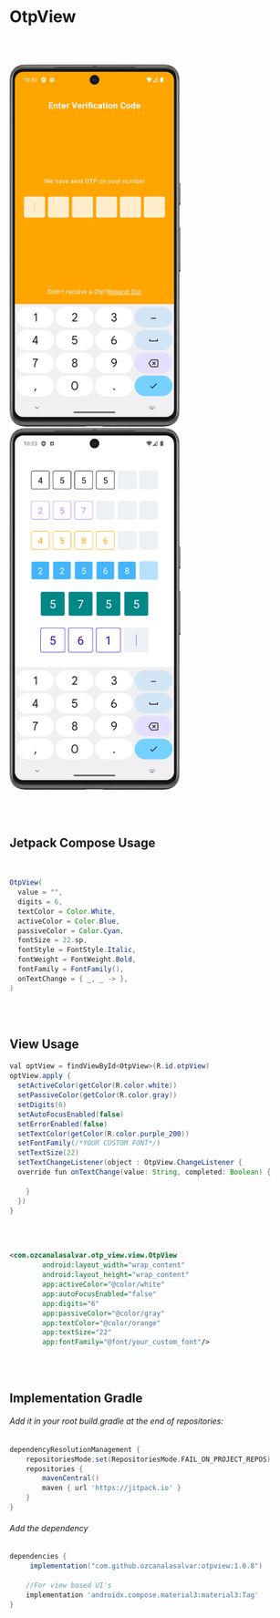 # OtpView

<br>
<br>

<p align="start">
  <img src="https://github.com/ozcanalasalvar/otpview/blob/main/art/Screenshot_20231014_225243.png" width="300">
	 &nbsp;&nbsp;&nbsp;&nbsp;&nbsp;&nbsp;&nbsp;&nbsp;
  <img src="https://github.com/ozcanalasalvar/otpview/blob/main/art/Screenshot_20231014_222403.png" width="300">
</p>

<br>
<br>


## Jetpack Compose Usage

<br>

```java
OtpView(
  value = "",
  digits = 6,
  textColor = Color.White,
  activeColor = Color.Blue,
  passiveColor = Color.Cyan,
  fontSize = 22.sp,
  fontStyle = FontStyle.Italic,
  fontWeight = FontWeight.Bold,
  fontFamily = FontFamily(),
  onTextChange = { _, _ -> },
)
```

<br>
<br>

## View Usage

```java
val optView = findViewById<OtpView>(R.id.otpView)
optView.apply {
  setActiveColor(getColor(R.color.white))
  setPassiveColor(getColor(R.color.gray))
  setDigits(6)
  setAutoFocusEnabled(false)
  setErrorEnabled(false)
  setTextColor(getColor(R.color.purple_200))
  setFontFamily(/*YOUR CUSTOM FONT*/)
  setTextSize(22)
  setTextChangeListener(object : OtpView.ChangeListener {
  override fun onTextChange(value: String, completed: Boolean) {

    }
  })
}

```
<br>
<br>

```xml
<com.ozcanalasalvar.otp_view.view.OtpView
        android:layout_width="wrap_content"
        android:layout_height="wrap_content"
        app:activeColor="@color/white"
        app:autoFocusEnabled="false"
        app:digits="6"
        app:passiveColor="@color/gray"
        app:textColor="@color/orange"
        app:textSize="22"
        app:fontFamily="@font/your_custom_font"/>
```
<br>
<br>

## Implementation Gradle

###### Add it in your root build.gradle at the end of repositories:

```groovy
dependencyResolutionManagement {
	repositoriesMode.set(RepositoriesMode.FAIL_ON_PROJECT_REPOS)
	repositories {
		mavenCentral()
		maven { url 'https://jitpack.io' }
	}
}
```

###### Add the dependency

```groovy
dependencies {
	 implementation("com.github.ozcanalasalvar:otpview:1.0.8")

	//For view based UI's
	implementation 'androidx.compose.material3:material3:Tag'
}
```
